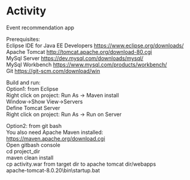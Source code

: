 # Activity
Event recommendation app

Prerequisites: <br/>
Eclipse IDE for Java EE Developers https://www.eclipse.org/downloads/ <br/>
Apache Tomcat http://tomcat.apache.org/download-80.cgi <br/>
MySql Server https://dev.mysql.com/downloads/mysql/ <br/>
MySql Workbench https://www.mysql.com/products/workbench/ <br/>
Git https://git-scm.com/download/win <br/>

Build and run: <br/>
Option1: from Eclipse <br/>
	Right click on project: Run As -> Maven install <br/>
	Window->Show View->Servers <br/>
	Define Tomcat Server <br/>
	Right click on project: Run As -> Run on Server <br/>
	
Option2: from git bash <br/>
	You also need Apache Maven installed: https://maven.apache.org/download.cgi <br/>
	Open gitbash console <br/>
	cd project_dir <br/>
	maven clean install <br/>
	cp activity.war from target dir to apache tomcat dir/webapps <br/>
	apache-tomcat-8.0.20\bin\startup.bat
	
	
